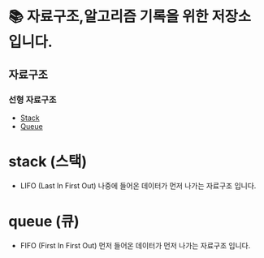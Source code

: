 # 📚 자료구조,알고리즘 기록을 위한 저장소 입니다.

## 자료구조

### 선형 자료구조

- [Stack](#stack)
- [Queue](#queue)

# stack (스택)

- LIFO (Last In First Out) 나중에 들어온 데이터가 먼저 나가는
  자료구조 입니다.

# queue (큐)

- FIFO (First In First Out) 먼저 들어온 데이터가 먼저 나가는 자료구조 입니다.
